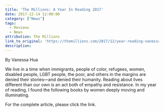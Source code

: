 ```yaml
---
title: 'The Millions: A Year In Reading 2017'
date: 2017-12-14 12:00:00
category: ["News"]
tags:
  - Reviews
  - News
attribution: The Millions
link_to_original: 'https://themillions.com/2017/12/year-reading-vanessa-hua.html'
description:
---
```



By Vanessa Hua

We live in a time when immigrants, people of color, refugees, women, disabled people, LGBT people, the poor, and others in the margins are denied their stories—and denied their humanity. Reading about lives different than our own is an act both of empathy and resistance. In my year of reading, I found the following books by women deeply moving and illuminating.

For the complete article, please click the link.